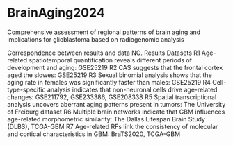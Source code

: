 # BrainAging2024
Comprehensive assessment of regional patterns of brain aging and implications for glioblastoma based on radiogenomic analysis

Correspondence between results and data
NO.	Results 	Datasets
R1	Age-related spatiotemporal quantification reveals different periods of development and aging:	GSE25219 
R2	CAS suggests that the frontal cortex aged the slowes:	GSE25219 
R3	Sexual binomial analysis shows that the aging rate in females was significantly faster than males:	GSE25219 
R4	Cell-type-specific analysis indicates that non-neuronal cells drive age-related changes:	GSE211792,  GSE233386, GSE208338 
R5	Spatial transcriptional analysis uncovers aberrant aging patterns present in tumors:	The University of Freiburg dataset 
R6	Multiple brain networks indicate that GBM influences age-related morphometric similarity:	The Dallas Lifespan Brain Study (DLBS), 
TCGA-GBM 
R7	Age-related RFs link the consistency of molecular and cortical characteristics in GBM:	BraTS2020, TCGA-GBM
